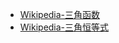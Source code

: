 - [Wikipedia-三角函数](http://zh.wikipedia.org/wiki/%E4%B8%89%E8%A7%92%E5%87%BD%E6%95%B0)
- [Wikipedia-三角恒等式](http://zh.wikipedia.org/wiki/%E4%B8%89%E8%A7%92%E6%81%92%E7%AD%89%E5%BC%8F)
